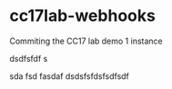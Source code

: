 # cc17lab-webhooks

Commiting the CC17 lab demo 1 instance 

dsdfsfdf
s

sda
fsd
fasdaf
dsdsfsfdsfsdfsdf
